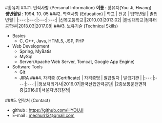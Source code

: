 #황유지
###1. 인적사항 (Personal Information)
**이름** : 황유지(You Ji, Hwang)<br/>
**생년월일** : 1994. 10. 05
###2. 학력사항 (Education)
| 학교 | 전공 | 입학년월 | 졸업년월 |
|:---:|:---:|:---:|:---:|
|신목고등학교||2010.03|2013.02|
|한성대학교|컴퓨터공학부|2013.03|2017.08|
###3. 보유기술 (Technical Skills)
- Basics
  - C, C++, Java, HTML5, JSP, PHP
- Web Development
  - Spring, MyBatis
  - MySql
  - Server(Apache Web Server, Tomcat, Google App Engine)
- Software Tools
  - Git
  - JIRA
###4. 자격증 (Certificate)
| 자격증명 | 발급일자 | 발급기관 |
|:---:|:---:|:---:|
|정보처리기사|2016.07|한국산업인력공단|
|2종보통운전면허증|2016.01|서울지방경찰청|


###5. 연락처 (Contact)
- github : https://github.com/HYOUJI
- E-mail : mechuri13@gmail.com
